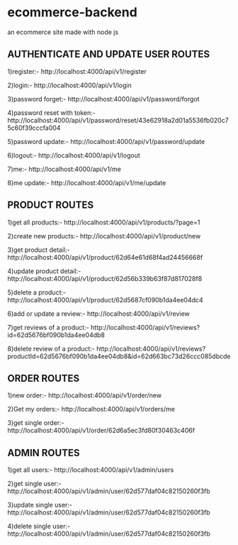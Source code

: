 # ecommerce-backend
an ecommerce site made with node js


## AUTHENTICATE AND UPDATE USER ROUTES

1)register:- http://localhost:4000/api/v1/register

2)login:- http://localhost:4000/api/v1/login

3)password forget:- http://localhost:4000/api/v1/password/forgot

4)password reset with token:- http://localhost:4000/api/v1/password/reset/43e62918a2d01a5536fb020c75c60f39cccfa004

5)password update:- http://localhost:4000/api/v1/password/update

6)logout:- http://localhost:4000/api/v1/logout

7)me:- http://localhost:4000/api/v1/me

8)me update:- http://localhost:4000/api/v1/me/update


## PRODUCT ROUTES
1)get all products:- http://localhost:4000/api/v1/products/?page=1

2)create new products:- http://localhost:4000/api/v1/product/new

3)get product detail:- http://localhost:4000/api/v1/product/62d64e61d68f4ad24456668f

4)update product detail:- http://localhost:4000/api/v1/product/62d56b339b63f87d817028f8

5)delete a product:- http://localhost:4000/api/v1/product/62d5687cf090b1da4ee04dc4

6)add or update a review:- http://localhost:4000/api/v1/review

7)get reviews of a product:- http://localhost:4000/api/v1/reviews?id=62d5676bf090b1da4ee04db8

8)delete review of a product:- http://localhost:4000/api/v1/reviews?productId=62d5676bf090b1da4ee04db8&id=62d663bc73d26ccc085dbcde


## ORDER ROUTES
1)new order:- http://localhost:4000/api/v1/order/new

2)Get my orders:- http://localhost:4000/api/v1/orders/me

3)get single order:- http://localhost:4000/api/v1/order/62d6a5ec3fd80f30463c406f


## ADMIN ROUTES
1)get all users:- http://localhost:4000/api/v1/admin/users

2)get single user:- http://localhost:4000/api/v1/admin/user/62d577daf04c82150260f3fb

3)update single user:- http://localhost:4000/api/v1/admin/user/62d577daf04c82150260f3fb

4)delete single user:- http://localhost:4000/api/v1/admin/user/62d577daf04c82150260f3fb
